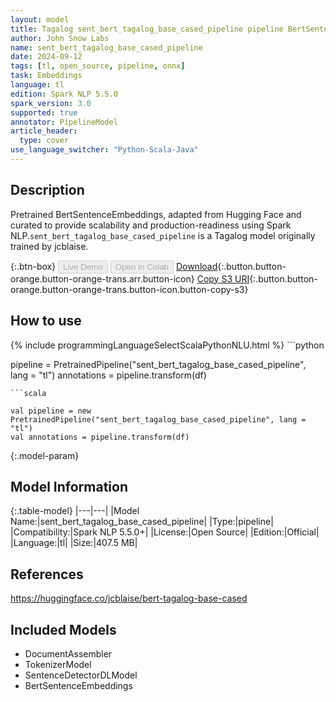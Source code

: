 ```yaml
---
layout: model
title: Tagalog sent_bert_tagalog_base_cased_pipeline pipeline BertSentenceEmbeddings from jcblaise
author: John Snow Labs
name: sent_bert_tagalog_base_cased_pipeline
date: 2024-09-12
tags: [tl, open_source, pipeline, onnx]
task: Embeddings
language: tl
edition: Spark NLP 5.5.0
spark_version: 3.0
supported: true
annotator: PipelineModel
article_header:
  type: cover
use_language_switcher: "Python-Scala-Java"
---
```


## Description

Pretrained BertSentenceEmbeddings, adapted from Hugging Face and curated to provide scalability and production-readiness using Spark NLP.`sent_bert_tagalog_base_cased_pipeline` is a Tagalog model originally trained by jcblaise.

{:.btn-box}
<button class="button button-orange" disabled>Live Demo</button>
<button class="button button-orange" disabled>Open in Colab</button>
[Download](https://s3.amazonaws.com/auxdata.johnsnowlabs.com/public/models/sent_bert_tagalog_base_cased_pipeline_tl_5.5.0_3.0_1726127786208.zip){:.button.button-orange.button-orange-trans.arr.button-icon}
[Copy S3 URI](s3://auxdata.johnsnowlabs.com/public/models/sent_bert_tagalog_base_cased_pipeline_tl_5.5.0_3.0_1726127786208.zip){:.button.button-orange.button-orange-trans.button-icon.button-copy-s3}

## How to use



<div class="tabs-box" markdown="1">
{% include programmingLanguageSelectScalaPythonNLU.html %}
```python

pipeline = PretrainedPipeline("sent_bert_tagalog_base_cased_pipeline", lang = "tl")
annotations =  pipeline.transform(df)   

```
```scala

val pipeline = new PretrainedPipeline("sent_bert_tagalog_base_cased_pipeline", lang = "tl")
val annotations = pipeline.transform(df)

```
</div>

{:.model-param}
## Model Information

{:.table-model}
|---|---|
|Model Name:|sent_bert_tagalog_base_cased_pipeline|
|Type:|pipeline|
|Compatibility:|Spark NLP 5.5.0+|
|License:|Open Source|
|Edition:|Official|
|Language:|tl|
|Size:|407.5 MB|

## References

https://huggingface.co/jcblaise/bert-tagalog-base-cased

## Included Models

- DocumentAssembler
- TokenizerModel
- SentenceDetectorDLModel
- BertSentenceEmbeddings